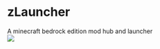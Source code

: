 # zLauncher
A minecraft bedrock edition mod hub and launcher <br>
<img src="https://media.discordapp.net/attachments/1097875134494298224/1107372031361687642/image.png">
